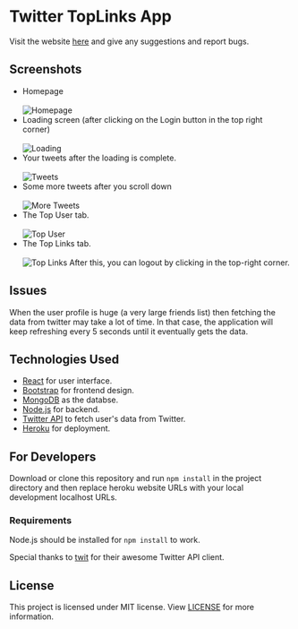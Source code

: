# Twitter TopLinks App

Visit the website [here](https://intense-beyond-79161.herokuapp.com/) and give any suggestions and report bugs.<br/>

## Screenshots

- Homepage <br/><br/>
  ![Homepage](https://i.imgur.com/ksBWFO4.png)
- Loading screen (after clicking on the Login button in the top right corner)<br/><br/>
  ![Loading](https://i.imgur.com/8O6idFB.png)
- Your tweets after the loading is complete.<br/><br/>
  ![Tweets](https://i.imgur.com/TbzlyNv.png)
- Some more tweets after you scroll down <br/><br/>
  ![More Tweets](https://i.imgur.com/DUU4nHZ.png)
- The Top User tab. <br/><br/>
  ![Top User](https://i.imgur.com/ZbuDrNO.png)
- The Top Links tab. <br/><br/>
  ![Top Links](https://i.imgur.com/2nOQzTl.png)
  After this, you can logout by clicking in the top-right corner.

## Issues
When the user profile is huge (a very large friends list) then fetching the data from twitter may take a lot of time. In that case, the application will keep refreshing every 5 seconds until it eventually gets the data.

## Technologies Used

- [React](https://reactjs.org/) for user interface.<br/>
- [Bootstrap](https://getbootstrap.com/) for frontend design.<br/>
- [MongoDB](https://www.mongodb.com/) as the databse.<br/>
- [Node.js](https://nodejs.org/) for backend.<br/>
- [Twitter API](https://developer.twitter.com/en/products/twitter-api) to fetch user's data from Twitter.
- [Heroku](https://heroku.com/) for deployment.

## For Developers

Download or clone this repository and run `npm install` in the project directory and then replace heroku website URLs with your local development localhost URLs.<br/>

### Requirements

Node.js should be installed for `npm install` to work.

Special thanks to [twit](https://github.com/ttezel/twit) for their awesome Twitter API client.

## License

This project is licensed under MIT license. View [LICENSE](https://github.com/ashutoshdumiyan/twitter-toplinks/blob/master/LICENSE) for more information.
